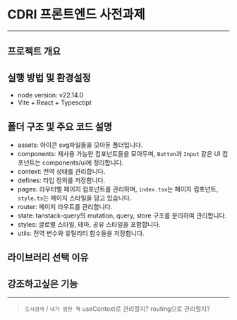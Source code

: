 # CDRI 프론트엔드 사전과제

---
## 프로젝트 개요

## 실행 방법 및 환경설정
- node version: v22.14.0
- Vite + React + Typesctipt

## 폴더 구조 및 주요 코드 설명
- assets: 아이콘 svg파일들을 모아둔 폴더입니다.
- components: 재사용 가능한 컴포넌트들을 모아두며, `Button`과 `Input` 같은 UI 컴포넌트는 components/ui에 정리합니다.
- context: 전역 상태를 관리합니다.
- defines: 타입 정의를 저장합니다.
- pages: 라우터별 페이지 컴포넌트를 관리하며, `index.tsx`는 페이지 컴포넌트, `style.ts`는 페이지 스타일을 담고 있습니다.
- router: 페이지 라우트를 관리합니다.
- state: tanstack-query의 mutation, query, store 구조를 분리하여 관리합니다.
- styles: 글로벌 스타일, 테마, 공유 스타일을 포함합니다.
- utils: 전역 변수와 유틸리티 함수들을 저장합니다.

## 라이브러리 선택 이유

## 강조하고싶은 기능


---
> `도서검색` / `내가 찜한 책` useContext로 관리할지? routing으로 관리할지?